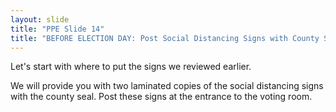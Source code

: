 ```yaml
---
layout: slide
title: "PPE Slide 14"
title: "BEFORE ELECTION DAY: Post Social Distancing Signs with County Seal"
---
```


Let's start with where to put the signs we reviewed earlier.

We will provide you with two laminated copies of the social distancing signs with the county seal. Post these signs at the entrance to the voting room.
